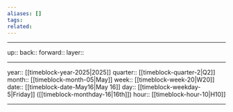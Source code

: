 ```yaml
---
aliases: []
tags: 
related:
---
```




***

up:: 
back:: 
forward:: 
layer:: 

***

year:: [[timeblock-year-2025|2025]]
quarter:: [[timeblock-quarter-2|Q2]]
month:: [[timeblock-month-05|May]]
week:: [[timeblock-week-20|W20]]
date:: [[timeblock-date-May16|May 16]]
day:: [[timeblock-weekday-5|Friday]] ([[timeblock-monthday-16|16th]])
hour:: [[timeblock-hour-10|H10]]

***
